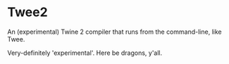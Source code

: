 # Twee2

An (experimental) Twine 2 compiler that runs from the command-line, like Twee.

Very-definitely 'experimental'. Here be dragons, y'all.
